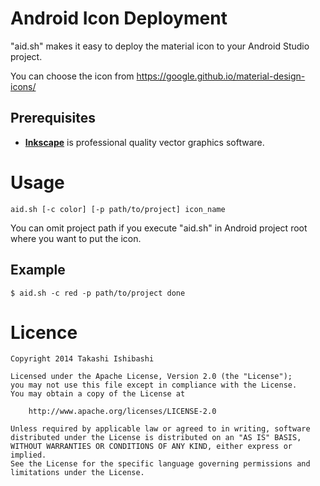 Android Icon Deployment
=======================


"aid.sh" makes it easy to deploy the material icon to your Android Studio project.

You can choose the icon from https://google.github.io/material-design-icons/


Prerequisites
-------------

 * **[Inkscape][1]** is professional quality vector graphics software.

Usage
=====

    aid.sh [-c color] [-p path/to/project] icon_name

You can omit project path if you execute "aid.sh" in Android project root where you want to put the icon.


Example
-------

    $ aid.sh -c red -p path/to/project done


Licence
=======
    
    Copyright 2014 Takashi Ishibashi

    Licensed under the Apache License, Version 2.0 (the "License");
    you may not use this file except in compliance with the License.
    You may obtain a copy of the License at

        http://www.apache.org/licenses/LICENSE-2.0

    Unless required by applicable law or agreed to in writing, software
    distributed under the License is distributed on an "AS IS" BASIS,
    WITHOUT WARRANTIES OR CONDITIONS OF ANY KIND, either express or implied.
    See the License for the specific language governing permissions and
    limitations under the License.


[1]: https://inkscape.org/en/
